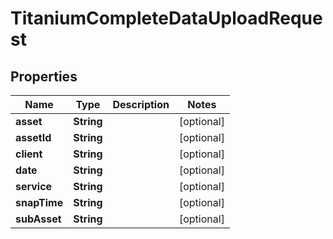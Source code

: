 

# TitaniumCompleteDataUploadRequest


## Properties

| Name | Type | Description | Notes |
|------------ | ------------- | ------------- | -------------|
|**asset** | **String** |  |  [optional] |
|**assetId** | **String** |  |  [optional] |
|**client** | **String** |  |  [optional] |
|**date** | **String** |  |  [optional] |
|**service** | **String** |  |  [optional] |
|**snapTime** | **String** |  |  [optional] |
|**subAsset** | **String** |  |  [optional] |



